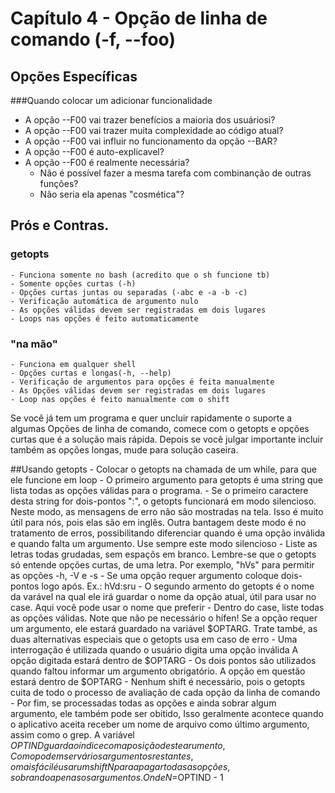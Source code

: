 # Capítulo 4 - Opção de linha de comando (-f, --foo)

## Opções Específicas
###Quando colocar um adicionar funcionalidade
- A opção --F00 vai trazer benefícios a maioria dos usuáriosi?
- A opção --F00 vai trazer muita complexidade ao código atual?
- A opção --F00 vai influir no funcionamento da opção --BAR?
- A opção --F00 é auto-explicavel?
- A opção --F00 é realmente necessária? 
	- Não é possível fazer a mesma tarefa com combinanção de outras funções?
	- Não seria ela apenas "cosmética"?
## Prós e Contras.
### getopts
	- Funciona somente no bash (acredito que o sh funcione tb)
	- Somente opções curtas (-h)
	- Opções curtas juntas ou separadas (-abc e -a -b -c)
	- Verificação automática de argumento nulo
	- As opções válidas devem ser registradas em dois lugares
	- Loops nas opções é feito automaticamente
### "na mão"
	- Funciona em qualquer shell
	- Opções curtas e longas(-h, --help)
	- Verificação de argumentos para opções é feita manualmente
	- As Opções válidas devem ser registradas em dois lugares
	- Loop nas opções é feito manualmente com o shift

Se você já tem um programa e quer uncluir rapidamente o suporte a algumas
Opções de linha de comando, comece com o getopts e opções curtas que é a
solução mais rápida. Depois se você julgar importante incluir também as opções
longas, mude para solução caseira.

##Usando getopts
	- Colocar o getopts na chamada de um while, para que ele funcione em loop
	- O primeiro argumento para getopts é uma string que lista todas as opções
	  válidas para o programa.
		- Se o primeiro caractere desta string for dois-pontos ":", o getopts
		  funcionará em modo silencioso. Neste modo, as mensagens de erro não
		  são mostradas na tela. Isso é muito útil para nós, pois elas são em
		  inglês. Outra bantagem deste modo é no tratamento de erros,
		  possibilitando diferenciar quando é uma opção inválida e quando falta
		  um argumento. Use sempre este modo silencioso
		- Liste as letras todas grudadas, sem espaçõs em branco. Lembre-se que
		  o getopts só entende opções curtas, de uma letra. Por exemplo, "hVs"
		  para permitir as opções -h, -V e -s
		- Se uma opção requer argumento coloque dois-pontos logo após. Ex.:
		  hVd:sru
	- O segundo armento do getopts é o nome da varável na qual ele irá guardar
	  o nome da opção atual, útil para usar no case. Aqui você pode usar o nome
	  que preferir
	- Dentro do case, liste todas as opções válidas. Note que não pe necessário
	  o hífen! Se a opção requer um argumento, ele estará guardado na variável
	  $OPTARG. Trate també, as duas alternativas especiais que o getopts usa 
	  em caso de erro
	  - Uma interrogação é utilizada quando o usuário digita uma opção inválida
	    A opção digitada estará dentro de $OPTARG
	  - Os dois pontos são utilizados quando faltou informar um argumento
	    obrigatório. A opção em questão estará dentro de $OPTARG
	- Nenhum shift é necessário, pois o getopts cuita de todo o processo de
	  avaliação de cada opção da linha de comando
	- Por fim, se processadas todas as opções e ainda sobrar algum argumento,
	  ele também pode ser obitido, Isso geralmente acontece quando o aplicativo
	  aceita receber um nome de arquivo como último argumento, assim como o
	  grep. A variável $OPTIND guarda o índice com a posição deste arumento,
	  Como podem ser vários argumentos restantes, o mais fácil é usar um 
	  shift N para apagar todas as opções, sobrando apenas os argumentos. Onde
	  N=$OPTIND - 1

